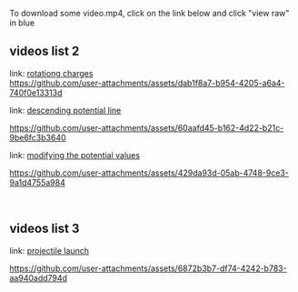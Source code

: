 To download some video.mp4, click on the link below and click "view raw" in blue

## videos list 2

link: [rotationg charges](https://github.com/physerikc/computational-physics-II/blob/main/videos%20list2/rotating%20charges.mp4)<br/>
https://github.com/user-attachments/assets/dab1f8a7-b954-4205-a6a4-740f0e13313d

link: [descending potential line](https://github.com/physerikc/computational-physics-II/blob/main/videos%20list2/descending%20potential%20line.mp4)


https://github.com/user-attachments/assets/60aafd45-b162-4d22-b21c-9be6fc3b3640

link: [modifying the potential values](https://github.com/physerikc/computational-physics-II/blob/main/videos%20list2/modifying%20the%20potential.mp4)

https://github.com/user-attachments/assets/429da93d-05ab-4748-9ce3-9a1d4755a984

<br/>

## videos list 3

link: [projectile launch](https://github.com/physerikc/computational-physics-II/tree/main/videos%20list3)

https://github.com/user-attachments/assets/6872b3b7-df74-4242-b783-aa940add794d















